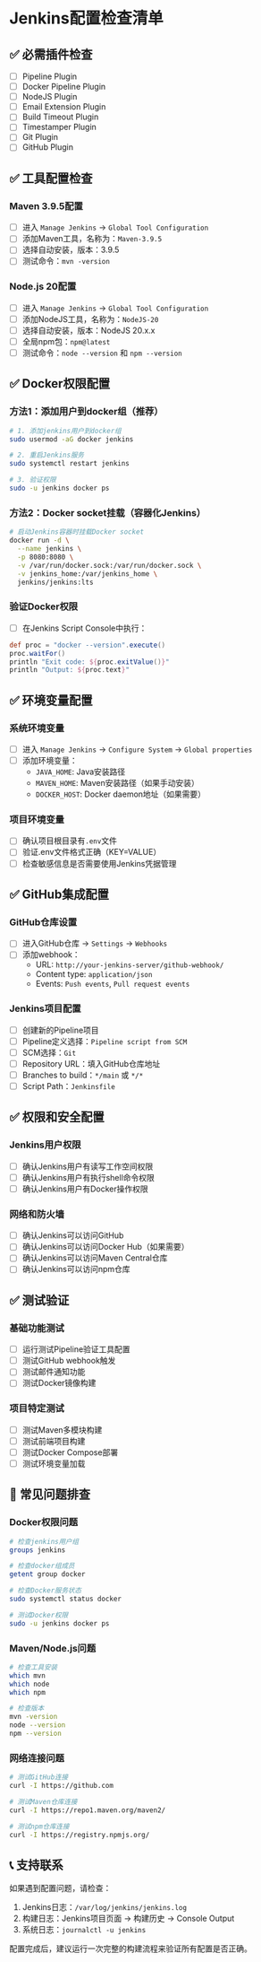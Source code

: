 # Jenkins配置检查清单

## ✅ 必需插件检查

- [ ] Pipeline Plugin
- [ ] Docker Pipeline Plugin  
- [ ] NodeJS Plugin
- [ ] Email Extension Plugin
- [ ] Build Timeout Plugin
- [ ] Timestamper Plugin
- [ ] Git Plugin
- [ ] GitHub Plugin

## ✅ 工具配置检查

### Maven 3.9.5配置
- [ ] 进入 `Manage Jenkins` → `Global Tool Configuration`
- [ ] 添加Maven工具，名称为：`Maven-3.9.5`
- [ ] 选择自动安装，版本：3.9.5
- [ ] 测试命令：`mvn -version`

### Node.js 20配置  
- [ ] 进入 `Manage Jenkins` → `Global Tool Configuration`
- [ ] 添加NodeJS工具，名称为：`NodeJS-20`
- [ ] 选择自动安装，版本：NodeJS 20.x.x
- [ ] 全局npm包：`npm@latest`
- [ ] 测试命令：`node --version` 和 `npm --version`

## ✅ Docker权限配置

### 方法1：添加用户到docker组（推荐）
```bash
# 1. 添加jenkins用户到docker组
sudo usermod -aG docker jenkins

# 2. 重启Jenkins服务
sudo systemctl restart jenkins

# 3. 验证权限
sudo -u jenkins docker ps
```

### 方法2：Docker socket挂载（容器化Jenkins）
```bash
# 启动Jenkins容器时挂载Docker socket
docker run -d \
  --name jenkins \
  -p 8080:8080 \
  -v /var/run/docker.sock:/var/run/docker.sock \
  -v jenkins_home:/var/jenkins_home \
  jenkins/jenkins:lts
```

### 验证Docker权限
- [ ] 在Jenkins Script Console中执行：
```groovy
def proc = "docker --version".execute()
proc.waitFor()
println "Exit code: ${proc.exitValue()}"
println "Output: ${proc.text}"
```

## ✅ 环境变量配置

### 系统环境变量
- [ ] 进入 `Manage Jenkins` → `Configure System` → `Global properties`
- [ ] 添加环境变量：
  - `JAVA_HOME`: Java安装路径
  - `MAVEN_HOME`: Maven安装路径（如果手动安装）
  - `DOCKER_HOST`: Docker daemon地址（如果需要）

### 项目环境变量
- [ ] 确认项目根目录有`.env`文件
- [ ] 验证.env文件格式正确（KEY=VALUE）
- [ ] 检查敏感信息是否需要使用Jenkins凭据管理

## ✅ GitHub集成配置

### GitHub仓库设置
- [ ] 进入GitHub仓库 → `Settings` → `Webhooks`
- [ ] 添加webhook：
  - URL: `http://your-jenkins-server/github-webhook/`
  - Content type: `application/json`
  - Events: `Push events`, `Pull request events`

### Jenkins项目配置
- [ ] 创建新的Pipeline项目
- [ ] Pipeline定义选择：`Pipeline script from SCM`
- [ ] SCM选择：`Git`
- [ ] Repository URL：填入GitHub仓库地址
- [ ] Branches to build：`*/main` 或 `*/*`
- [ ] Script Path：`Jenkinsfile`

## ✅ 权限和安全配置

### Jenkins用户权限
- [ ] 确认Jenkins用户有读写工作空间权限
- [ ] 确认Jenkins用户有执行shell命令权限
- [ ] 确认Jenkins用户有Docker操作权限

### 网络和防火墙
- [ ] 确认Jenkins可以访问GitHub
- [ ] 确认Jenkins可以访问Docker Hub（如果需要）
- [ ] 确认Jenkins可以访问Maven Central仓库
- [ ] 确认Jenkins可以访问npm仓库

## ✅ 测试验证

### 基础功能测试
- [ ] 运行测试Pipeline验证工具配置
- [ ] 测试GitHub webhook触发
- [ ] 测试邮件通知功能
- [ ] 测试Docker镜像构建

### 项目特定测试
- [ ] 测试Maven多模块构建
- [ ] 测试前端项目构建
- [ ] 测试Docker Compose部署
- [ ] 测试环境变量加载

## 🔧 常见问题排查

### Docker权限问题
```bash
# 检查jenkins用户组
groups jenkins

# 检查docker组成员
getent group docker

# 检查Docker服务状态
sudo systemctl status docker

# 测试Docker权限
sudo -u jenkins docker ps
```

### Maven/Node.js问题
```bash
# 检查工具安装
which mvn
which node
which npm

# 检查版本
mvn -version
node --version
npm --version
```

### 网络连接问题
```bash
# 测试GitHub连接
curl -I https://github.com

# 测试Maven仓库连接
curl -I https://repo1.maven.org/maven2/

# 测试npm仓库连接
curl -I https://registry.npmjs.org/
```

## 📞 支持联系

如果遇到配置问题，请检查：
1. Jenkins日志：`/var/log/jenkins/jenkins.log`
2. 构建日志：Jenkins项目页面 → 构建历史 → Console Output
3. 系统日志：`journalctl -u jenkins`

配置完成后，建议运行一次完整的构建流程来验证所有配置是否正确。
